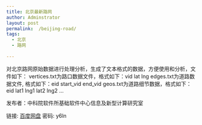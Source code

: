 ```yaml
---
title: 北京最新路网
author: Adminstrator
layout: post
permalink:  /beijing-road/
tags:
  - 北京
  - 路网
  
---
```




对北京路网原始数据进行处理分析，生成了文本格式的数据，方便使用和分析，文件如下：
vertices.txt为路口数据文件，格式如下：vid lat lng
edges.txt为道路数据文件, 格式如下：eid start_vid end_vid
geos.txt为道路细节数据，格式如下：eid lat1 lng1 lat2 lng2 ...


发布者：中科院软件所基础软件中心信息及新型计算研究室


链接: [百度网盘](http://pan.baidu.com/s/1bnGKNiJ) 密码: y6ln
